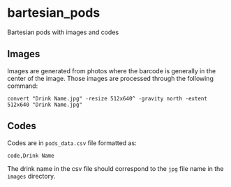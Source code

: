 # bartesian_pods
Bartesian pods with images and codes

## Images
Images are generated from photos where the barcode is generally in the center of the image. Those images are processed through the following command:

```
convert "Drink Name.jpg" -resize 512x640^ -gravity north -extent 512x640 "Drink Name.jpg"
```

## Codes
Codes are in `pods_data.csv` file formatted as:
```
code,Drink Name
```

The drink name in the csv file should correspond to the `jpg` file name in the `images` directory.

